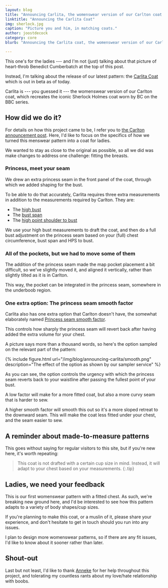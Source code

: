 ```yaml
---
layout: blog
title: "Announcing Carlita, the womenswear version of our Carlton coat."
linktitle: "Announcing the Carlita Coat"
img: sherlock.jpg
caption: "Picture you and him, in matching coats."
author: joostdecock
category: core
blurb: "Announcing the Carlita coat, the womenswear version of our Carlton coat pattern."

---
```

This one's for the ladies --- and I'm not (just) talking about that picture of heart-throb Benedict Cumberbatch at the top of this post.

Instead, I'm talking about the release of our latest pattern: 
the [Carlita Coat](/patterns/carlita) which is out in beta as of today.

Carlita is --- you guessed it --- the womenswear version of our Carlton coat, which recreates the iconic Sherlock
Holmes coat worn by BC on the BBC series.

## How did we do it?

For details on how this project came to be, 
I refer you to [the Carlton announcement post](/blog/announcing-carlton-and-bent/).
Here, I'd like to focus on the specifics of how we turned this menswear pattern into a coat for ladies.

We wanted to stay as close to the original as possible, so all we did was make changes to address 
one challenge: fitting the breasts.

### Princess, meet your seam

We drew an extra princess seam in the front panel of the coat, through which we added shaping for the bust.

To be able to do that accurately, Carlita requires three extra measurements in addition to the measurements required by Carlton. They are:

 - The [high bust](/docs/measurements/#highBust)
 - The [bust span](/docs/measurements/#bustSpan)
 - The [high point shoulder to bust](/docs/measurements/#highPointShoulderToBust)

We use your high bust measurements to draft the coat, and then do a full bust adjustment on the
princess seam based on your (full) chest circumference, bust span and HPS to bust.

### All of the pockets, but we had to move some of them

The addition of the princess seam made the map pocket placement a bit difficult, 
so we've slightly moved it, and aligned it vertically, rather than slightly tilted as it is in Carlton.

This way, the pocket can be integrated in the princess seam, somewhere in the underboob region.

### One extra option: The princess seam smooth factor

Carlita also has one extra option that Carlton doesn't have, the somewhat elaborately named 
[Princess seam smooth factor](/docs/patterns/carlita/options#princessSeamSmoothFactor).

This controls how sharply the princess seam will revert back after having added the extra volume for your chest.

A picture says more than a thousand words, so here's the option sampled on the relevant part of the pattern:

{% include figure.html 
    url="/img/blog/announcing-carlita/smooth.png" 
    description="The effect of the option as shown by our sampler service" 
%}

As you can see, the option controls the urgency with which the princess seam reverts back to your waistline
after passing the fullest point of your bust.

A low factor will make for a more fitted coat, but also a more curvy seam that is harder to sew.

A higher smooth factor will smooth this out so it's a more sloped retreat to the downward seam.
This will make the coat less fitted under your chest, and the seam easier to sew.

## A reminder about made-to-measure patterns

This goes without saying for regular visitors to this site, but if you're new here, it's worth repeating:

> This coat is not drafted with a certain cup size in mind. Instead, it will adapt to your chest based on your measurements.
{:.tip}

## Ladies, we need your feedback

This is our first womenswear pattern with a fitted chest. 
As such, we're breaking new ground here, and I'd be interested to see how this pattern adapts to a variety of body shapes/cup sizes.

If you're planning to make this coat, or a muslin of it, please share your experience, and don't hesitate to get in 
touch should you run into any issues.


I plan to design more womenswear patterns, so if there are any fit issues, I'd like to know about it sooner rather than later.

## Shout-out

Last but not least, I'd like to thank [Anneke](http://www.annekecaramin.com/) for her help throughout this project, and tolerating my countless rants about 
my love/hate relationship with boobs.
